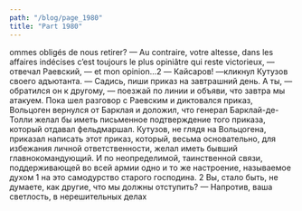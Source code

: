 ```yaml
---
path: "/blog/page_1980"
title: "Part 1980"
---
```


ommes obligés de nous retirer?
— Au contraire, votre altesse, dans les affaires indécises c’est toujours le plus opiniâtre qui reste victorieux, — отвечал Раевский, — et mon opinion...2
— Кайсаров! —кликнул Кутузов своего адъютанта. — Садись, пиши приказ на завтрашний день. А ты, — обратился он к другому, — поезжай по линии и объяви, что завтра мы атакуем.
Пока шел разговор с Раевским и диктовался приказ, Вольцоген вернулся от Барклая и доложил, что генерал Барклай-де-Толли желал бы иметь письменное подтверждение того приказа, который отдавал фельдмаршал.
Кутузов, не глядя на Вольцогена, приказал написать этот приказ, который, весьма основательно, для избежания личной ответственности, желал иметь бывший главнокомандующий.
И по неопределимой, таинственной связи, поддерживающей во всей армии одно и то же настроение, называемое духом 1 на это самодурство старого господина.
2 Вы, стало быть, не думаете, как другие, что мы должны отступить?
— Напротив, ваша светлость, в нерешительных делах 
